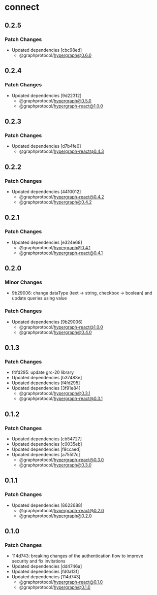 # connect

## 0.2.5
### Patch Changes

- Updated dependencies [cbc98ed]
  - @graphprotocol/hypergraph@0.6.0

## 0.2.4
### Patch Changes

- Updated dependencies [9d22312]
  - @graphprotocol/hypergraph@0.5.0
  - @graphprotocol/hypergraph-react@1.0.0

## 0.2.3
### Patch Changes

- Updated dependencies [d7b4fe0]
  - @graphprotocol/hypergraph-react@0.4.3

## 0.2.2
### Patch Changes

- Updated dependencies [4410012]
  - @graphprotocol/hypergraph-react@0.4.2
  - @graphprotocol/hypergraph@0.4.2

## 0.2.1
### Patch Changes

- Updated dependencies [e324e68]
  - @graphprotocol/hypergraph@0.4.1
  - @graphprotocol/hypergraph-react@0.4.1

## 0.2.0
### Minor Changes

- 9b29006: change dataType (text -> string, checkbox -> boolean) and update queries using value

### Patch Changes

- Updated dependencies [9b29006]
  - @graphprotocol/hypergraph-react@1.0.0
  - @graphprotocol/hypergraph@0.4.0

## 0.1.3
### Patch Changes

- f4fd295: update grc-20 library
- Updated dependencies [b37483e]
- Updated dependencies [f4fd295]
- Updated dependencies [3f91e84]
  - @graphprotocol/hypergraph@0.3.1
  - @graphprotocol/hypergraph-react@0.3.1

## 0.1.2

### Patch Changes

- Updated dependencies [cb54727]
- Updated dependencies [c0035eb]
- Updated dependencies [f8ccaed]
- Updated dependencies [a755f7c]
  - @graphprotocol/hypergraph-react@0.3.0
  - @graphprotocol/hypergraph@0.3.0

## 0.1.1

### Patch Changes

- Updated dependencies [8622688]
  - @graphprotocol/hypergraph-react@0.2.0
  - @graphprotocol/hypergraph@0.2.0

## 0.1.0

### Patch Changes

- 114d743: breaking changes of the authentication flow to improve security and fix invitations
- Updated dependencies [dd4746a]
- Updated dependencies [fd0a13f]
- Updated dependencies [114d743]
  - @graphprotocol/hypergraph-react@0.1.0
  - @graphprotocol/hypergraph@0.1.0

